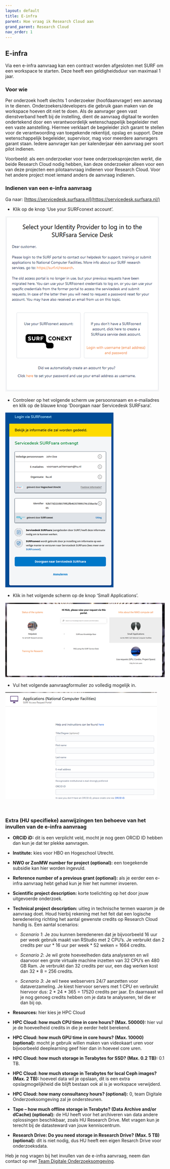 ```yaml
---
layout: default
title: E-infra
parent: Hoe vraag ik Research Cloud aan
grand_parent: Research Cloud
nav_order: 1
---
```



## E-infra
Via een e-infra aanvraag kan een contract worden afgesloten met SURF om een workspace te starten. Deze heeft een geldigheidsduur van maximaal 1 jaar.

### Voor wie
Per onderzoek hoeft slechts 1 onderzoeker (hoofdaanvrager) een aanvraag in te dienen. Onderzoekers/developers die gebruik gaan maken van de workspace hoeven dit niet te doen.
Als de aanvrager geen vast dienstverband heeft bij de instelling, dient de aanvraag digitaal te worden ondertekend door een verantwoordelijk wetenschappelijk begeleider met een vaste aanstelling. Hiermee verklaart de begeleider zich garant te stellen voor de verantwoording van toegekende rekentijd, opslag en support. Deze wetenschappelijk begeleider, supervisor, mag voor meerdere aanvragers garant staan. Iedere aanvrager kan per kalenderjaar één aanvraag per soort pilot indienen.

Voorbeeld: als een onderzoeker voor twee onderzoeksprojecten werkt, die beide Research Cloud nodig hebben, kan deze onderzoeker alleen voor een van deze projecten een pilotaanvraag indienen voor Research Cloud. Voor het andere project moet iemand anders de aanvraag indienen.

### Indienen van een e-infra aanvraag
Ga naar: [https://servicedesk.surfsara.nl](https://servicedesk.surfsara.nl/)

-   Klik op de knop ‘Use your SURFconext account’.

![](/assets/how-e-infra-1.png)

-   Controleer op het volgende scherm uw persoonsnaam en e-mailadres en klik op de blauwe knop ‘Doorgaan naar Servicedesk SURFsara’.

![](/assets/how-e-infra-2.png)

-   Klik in het volgende scherm op de knop ‘Small Applications’.

![](/assets/how-e-infra-3.png)

-   Vul het volgende aanvraagformulier zo volledig mogelijk in.

![](/assets/how-e-infra-4.png)

&nbsp;
### Extra (HU specifieke) aanwijzingen ten behoeve van het invullen van de e-infra aanvraag 

-   **ORCID iD:**
dit is een verplicht veld, mocht je nog geen ORCID ID hebben dan kun je dat ter plekke aanvragen.

-   **Institute:**
kies voor HBO en Hogeschool Utrecht.

-   **NWO or ZonMW number for project (optional):**
een toegekende subsidie kan hier worden ingevuld.

-   **Reference number of a previous grant (optional):**
als je eerder een e-infra aanvraag hebt gehad kun je hier het nummer invoeren.

-   **Scientific project description:**
korte toelichting op het door jouw uitgevoerde onderzoek.

-   **Technical project description:**
    uitleg in technische termen waarom je de aanvraag doet. Houd hierbij rekening met het feit dat een logische beredenering richting het aantal gewenste credits op Research Cloud handig is. Een aantal scenarios:

    -   *Scenario 1*: Je zou kunnen beredeneren dat je bijvoorbeeld 16 uur per week gebruik maakt van RStudio met 2 CPU’s. Je verbruikt dan 2 credits per uur * 16 uur per week * 52 weken = 1664 credits. 

    -   *Scenario 2*: Je wil grote hoeveelheden data analyseren en wil daarvoor een grote virtuale machine inzetten van 32 CPU’s en 480 GB Ram. Je verbruikt dan 32 credits per uur, een dag werken kost dan 32 * 8 = 256 credits. 

    -   *Scenario 3*: Je wil twee webservers 24/7 aanzetten voor dataverzameling. Je kiest hiervoor servers met 1 CPU en verbruikt hiervoor dus: 2 * 24 * 365 = 17520 credits per jaar. En daarnaast wil je nog genoeg credits hebben om je data te analyseren, tel die er dan bij op. 

-   **Resources:**
hier kies je HPC Cloud

-   **HPC Cloud: how much CPU time in core hours? (Max. 50000):**
hier vul je de hoeveelheid credits in die je eerder hebt berekend.

-   **HPC Cloud: how much GPU time in core hours? (Max. 10000) (optional):**
mocht je gebruik willen maken van videokaart uren voor bijvoorbeeld deeplearning geef hier dan in hoeveel core uren.

-   **HPC Cloud: how much storage in Terabytes for SSD? (Max. 0.2 TB):**
0.1 TB.

-   **HPC Cloud: how much storage in Terabytes for local Ceph images? (Max. 2 TB):**
hoeveel data wil je opslaan, dit is een extra opslagmogelijkheid die blijft bestaan ook al is je workspace verwijderd.

-   **HPC Cloud: how many consultancy hours? (optional):**
0, team Digitale Onderzoeksomgeving zal je ondersteunen.

-   **Tape – how much offline storage in Terabyte? (Data Archive and/or dCache) (optional):**
de HU heeft voor het archiveren van data andere oplossingen beschikbaar, zoals HU Research Drive. Met vragen kun je terecht bij de datasteward van jouw kenniscentrum.

-   **Research Drive: Do you need storage in Research Drive? (Max. 5 TB) (optional):**
dit is niet nodig, dus HU heeft een eigen Resarch Drive voor onderzoeksdata.

Heb je nog vragen bij het invullen van de e-infra aanvraag, neem dan contact op met [Team Digitale Onderzoeksomgeving](mailto:onderzoeksupport@hu.nl).